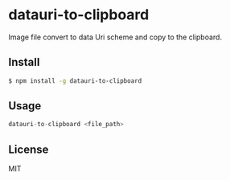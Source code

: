 # datauri-to-clipboard
Image file convert to data Uri scheme and copy to the clipboard.

## Install

```sh
$ npm install -g datauri-to-clipboard
```

## Usage

```js
datauri-to-clipboard <file_path>
```

## License

MIT
